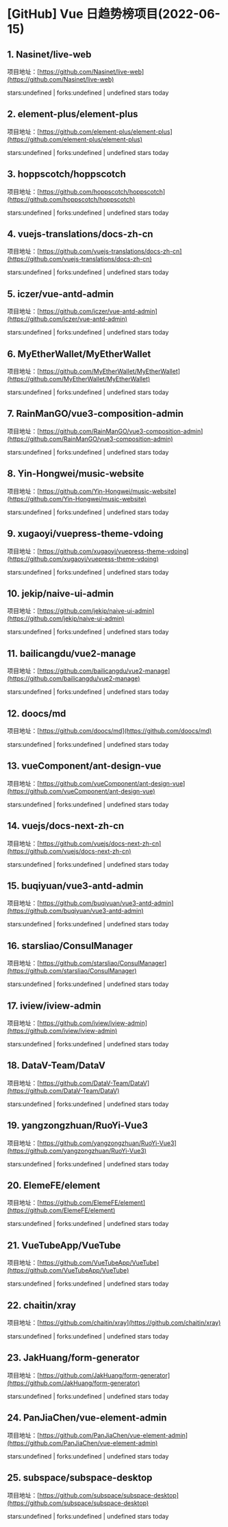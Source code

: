 # [GitHub] Vue 日趋势榜项目(2022-06-15)

## 1. Nasinet/live-web 

项目地址：[https://github.com/Nasinet/live-web](https://github.com/Nasinet/live-web)

stars:undefined | forks:undefined | undefined stars today 



## 2. element-plus/element-plus 

项目地址：[https://github.com/element-plus/element-plus](https://github.com/element-plus/element-plus)

stars:undefined | forks:undefined | undefined stars today 



## 3. hoppscotch/hoppscotch 

项目地址：[https://github.com/hoppscotch/hoppscotch](https://github.com/hoppscotch/hoppscotch)

stars:undefined | forks:undefined | undefined stars today 



## 4. vuejs-translations/docs-zh-cn 

项目地址：[https://github.com/vuejs-translations/docs-zh-cn](https://github.com/vuejs-translations/docs-zh-cn)

stars:undefined | forks:undefined | undefined stars today 



## 5. iczer/vue-antd-admin 

项目地址：[https://github.com/iczer/vue-antd-admin](https://github.com/iczer/vue-antd-admin)

stars:undefined | forks:undefined | undefined stars today 



## 6. MyEtherWallet/MyEtherWallet 

项目地址：[https://github.com/MyEtherWallet/MyEtherWallet](https://github.com/MyEtherWallet/MyEtherWallet)

stars:undefined | forks:undefined | undefined stars today 



## 7. RainManGO/vue3-composition-admin 

项目地址：[https://github.com/RainManGO/vue3-composition-admin](https://github.com/RainManGO/vue3-composition-admin)

stars:undefined | forks:undefined | undefined stars today 



## 8. Yin-Hongwei/music-website 

项目地址：[https://github.com/Yin-Hongwei/music-website](https://github.com/Yin-Hongwei/music-website)

stars:undefined | forks:undefined | undefined stars today 



## 9. xugaoyi/vuepress-theme-vdoing 

项目地址：[https://github.com/xugaoyi/vuepress-theme-vdoing](https://github.com/xugaoyi/vuepress-theme-vdoing)

stars:undefined | forks:undefined | undefined stars today 



## 10. jekip/naive-ui-admin 

项目地址：[https://github.com/jekip/naive-ui-admin](https://github.com/jekip/naive-ui-admin)

stars:undefined | forks:undefined | undefined stars today 



## 11. bailicangdu/vue2-manage 

项目地址：[https://github.com/bailicangdu/vue2-manage](https://github.com/bailicangdu/vue2-manage)

stars:undefined | forks:undefined | undefined stars today 



## 12. doocs/md 

项目地址：[https://github.com/doocs/md](https://github.com/doocs/md)

stars:undefined | forks:undefined | undefined stars today 



## 13. vueComponent/ant-design-vue 

项目地址：[https://github.com/vueComponent/ant-design-vue](https://github.com/vueComponent/ant-design-vue)

stars:undefined | forks:undefined | undefined stars today 



## 14. vuejs/docs-next-zh-cn 

项目地址：[https://github.com/vuejs/docs-next-zh-cn](https://github.com/vuejs/docs-next-zh-cn)

stars:undefined | forks:undefined | undefined stars today 



## 15. buqiyuan/vue3-antd-admin 

项目地址：[https://github.com/buqiyuan/vue3-antd-admin](https://github.com/buqiyuan/vue3-antd-admin)

stars:undefined | forks:undefined | undefined stars today 



## 16. starsliao/ConsulManager 

项目地址：[https://github.com/starsliao/ConsulManager](https://github.com/starsliao/ConsulManager)

stars:undefined | forks:undefined | undefined stars today 



## 17. iview/iview-admin 

项目地址：[https://github.com/iview/iview-admin](https://github.com/iview/iview-admin)

stars:undefined | forks:undefined | undefined stars today 



## 18. DataV-Team/DataV 

项目地址：[https://github.com/DataV-Team/DataV](https://github.com/DataV-Team/DataV)

stars:undefined | forks:undefined | undefined stars today 



## 19. yangzongzhuan/RuoYi-Vue3 

项目地址：[https://github.com/yangzongzhuan/RuoYi-Vue3](https://github.com/yangzongzhuan/RuoYi-Vue3)

stars:undefined | forks:undefined | undefined stars today 



## 20. ElemeFE/element 

项目地址：[https://github.com/ElemeFE/element](https://github.com/ElemeFE/element)

stars:undefined | forks:undefined | undefined stars today 



## 21. VueTubeApp/VueTube 

项目地址：[https://github.com/VueTubeApp/VueTube](https://github.com/VueTubeApp/VueTube)

stars:undefined | forks:undefined | undefined stars today 



## 22. chaitin/xray 

项目地址：[https://github.com/chaitin/xray](https://github.com/chaitin/xray)

stars:undefined | forks:undefined | undefined stars today 



## 23. JakHuang/form-generator 

项目地址：[https://github.com/JakHuang/form-generator](https://github.com/JakHuang/form-generator)

stars:undefined | forks:undefined | undefined stars today 



## 24. PanJiaChen/vue-element-admin 

项目地址：[https://github.com/PanJiaChen/vue-element-admin](https://github.com/PanJiaChen/vue-element-admin)

stars:undefined | forks:undefined | undefined stars today 



## 25. subspace/subspace-desktop 

项目地址：[https://github.com/subspace/subspace-desktop](https://github.com/subspace/subspace-desktop)

stars:undefined | forks:undefined | undefined stars today 



